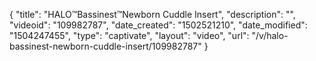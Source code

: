 {
    "title": "HALO&trade;Bassinest&trade;Newborn Cuddle Insert",
    "description": "",
    "videoid": "109982787",
    "date_created": "1502521210",
    "date_modified": "1504247455",
    "type": "captivate",
    "layout": "video",
    "url": "\/v\/halo-bassinest-newborn-cuddle-insert\/109982787"
}